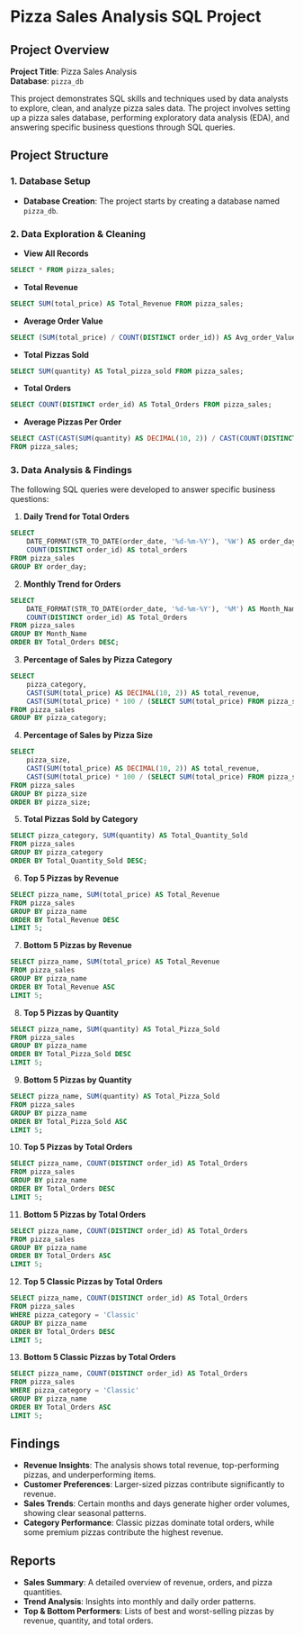 # Pizza Sales Analysis SQL Project

## Project Overview

**Project Title**: Pizza Sales Analysis  
**Database**: `pizza_db`

This project demonstrates SQL skills and techniques used by data analysts to explore, clean, and analyze pizza sales data. The project involves setting up a pizza sales database, performing exploratory data analysis (EDA), and answering specific business questions through SQL queries.


## Project Structure

### 1. Database Setup

- **Database Creation**: The project starts by creating a database named `pizza_db`.


### 2. Data Exploration & Cleaning

- **View All Records**
```sql
SELECT * FROM pizza_sales;
```

- **Total Revenue**
```sql
SELECT SUM(total_price) AS Total_Revenue FROM pizza_sales;
```

- **Average Order Value**
```sql
SELECT (SUM(total_price) / COUNT(DISTINCT order_id)) AS Avg_order_Value FROM pizza_sales;
```

- **Total Pizzas Sold**
```sql
SELECT SUM(quantity) AS Total_pizza_sold FROM pizza_sales;
```

- **Total Orders**
```sql
SELECT COUNT(DISTINCT order_id) AS Total_Orders FROM pizza_sales;
```

- **Average Pizzas Per Order**
```sql
SELECT CAST(CAST(SUM(quantity) AS DECIMAL(10, 2)) / CAST(COUNT(DISTINCT order_id) AS DECIMAL(10, 2)) AS DECIMAL(10, 2)) AS Avg_Pizzas_per_order
FROM pizza_sales;
```

### 3. Data Analysis & Findings

The following SQL queries were developed to answer specific business questions:

1. **Daily Trend for Total Orders**
```sql
SELECT 
    DATE_FORMAT(STR_TO_DATE(order_date, '%d-%m-%Y'), '%W') AS order_day,
    COUNT(DISTINCT order_id) AS total_orders
FROM pizza_sales
GROUP BY order_day;
```

2. **Monthly Trend for Orders**
```sql
SELECT 
    DATE_FORMAT(STR_TO_DATE(order_date, '%d-%m-%Y'), '%M') AS Month_Name,
    COUNT(DISTINCT order_id) AS Total_Orders
FROM pizza_sales
GROUP BY Month_Name
ORDER BY Total_Orders DESC;
```

3. **Percentage of Sales by Pizza Category**
```sql
SELECT 
    pizza_category,
    CAST(SUM(total_price) AS DECIMAL(10, 2)) AS total_revenue,
    CAST(SUM(total_price) * 100 / (SELECT SUM(total_price) FROM pizza_sales) AS DECIMAL(10, 2)) AS PCT
FROM pizza_sales
GROUP BY pizza_category;
```

4. **Percentage of Sales by Pizza Size**
```sql
SELECT 
    pizza_size,
    CAST(SUM(total_price) AS DECIMAL(10, 2)) AS total_revenue,
    CAST(SUM(total_price) * 100 / (SELECT SUM(total_price) FROM pizza_sales) AS DECIMAL(10, 2)) AS PCT
FROM pizza_sales
GROUP BY pizza_size
ORDER BY pizza_size;
```

5. **Total Pizzas Sold by Category**
```sql
SELECT pizza_category, SUM(quantity) AS Total_Quantity_Sold
FROM pizza_sales
GROUP BY pizza_category
ORDER BY Total_Quantity_Sold DESC;
```

6. **Top 5 Pizzas by Revenue**
```sql
SELECT pizza_name, SUM(total_price) AS Total_Revenue
FROM pizza_sales
GROUP BY pizza_name
ORDER BY Total_Revenue DESC
LIMIT 5;
```

7. **Bottom 5 Pizzas by Revenue**
```sql
SELECT pizza_name, SUM(total_price) AS Total_Revenue
FROM pizza_sales
GROUP BY pizza_name
ORDER BY Total_Revenue ASC
LIMIT 5;
```

8. **Top 5 Pizzas by Quantity**
```sql
SELECT pizza_name, SUM(quantity) AS Total_Pizza_Sold
FROM pizza_sales
GROUP BY pizza_name
ORDER BY Total_Pizza_Sold DESC
LIMIT 5;
```

9. **Bottom 5 Pizzas by Quantity**
```sql
SELECT pizza_name, SUM(quantity) AS Total_Pizza_Sold
FROM pizza_sales
GROUP BY pizza_name
ORDER BY Total_Pizza_Sold ASC
LIMIT 5;
```

10. **Top 5 Pizzas by Total Orders**
```sql
SELECT pizza_name, COUNT(DISTINCT order_id) AS Total_Orders
FROM pizza_sales
GROUP BY pizza_name
ORDER BY Total_Orders DESC
LIMIT 5;
```

11. **Bottom 5 Pizzas by Total Orders**
```sql
SELECT pizza_name, COUNT(DISTINCT order_id) AS Total_Orders
FROM pizza_sales
GROUP BY pizza_name
ORDER BY Total_Orders ASC
LIMIT 5;
```

12. **Top 5 Classic Pizzas by Total Orders**
```sql
SELECT pizza_name, COUNT(DISTINCT order_id) AS Total_Orders
FROM pizza_sales
WHERE pizza_category = 'Classic'
GROUP BY pizza_name
ORDER BY Total_Orders DESC
LIMIT 5;
```

13. **Bottom 5 Classic Pizzas by Total Orders**
```sql
SELECT pizza_name, COUNT(DISTINCT order_id) AS Total_Orders
FROM pizza_sales
WHERE pizza_category = 'Classic'
GROUP BY pizza_name
ORDER BY Total_Orders ASC
LIMIT 5;
```

## Findings

- **Revenue Insights**: The analysis shows total revenue, top-performing pizzas, and underperforming items.
- **Customer Preferences**: Larger-sized pizzas contribute significantly to revenue.
- **Sales Trends**: Certain months and days generate higher order volumes, showing clear seasonal patterns.
- **Category Performance**: Classic pizzas dominate total orders, while some premium pizzas contribute the highest revenue.

## Reports

- **Sales Summary**: A detailed overview of revenue, orders, and pizza quantities.
- **Trend Analysis**: Insights into monthly and daily order patterns.
- **Top & Bottom Performers**: Lists of best and worst-selling pizzas by revenue, quantity, and total orders.
